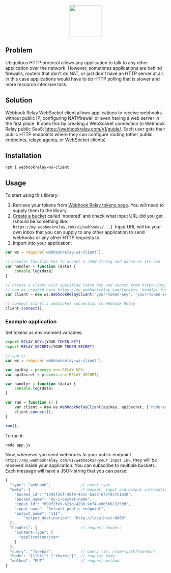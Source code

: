 <p align="center">
    <a href="https://webhookrelay.com" target="_blank"><img width="100"src="https://webhookrelay.com/images/sat_logo.png"></a>
</p>

## Problem

Ubiquitous HTTP protocol allows any application to talk to any other application over the network. However, sometimes applications are behind firewalls, routers that don't do NAT, or just don't have an HTTP server at all. In this case applications would have to do HTTP polling that is slower and more resource intensive task.

## Solution

 Webhook Relay WebSocket client allows applications to receive webhooks without public IP, configuring NAT/firewall or even having a web server in the first place. It does this by creating a WebSocket connection to Webhook Relay public SaaS: https://webhookrelay.com/v1/guide/. Each user gets their public HTTP endpoints where they can configure routing (other public endpoints, [relayd agents](https://webhookrelay.com/download/), or WebSocket clients) 

## Installation

```
npm i webhookrelay-ws-client
```

## Usage

To start using this library:

1. Retrieve your tokens from [Webhook Relay tokens page](https://my.webhookrelay.com/tokens). You will need to supply them to the library.
2. [Create a bucket](https://my.webhookrelay.com/buckets) called 'nodered' and check what input URL did you get (should be something like: `https://my.webhookrelay.com/v1/webhooks/...`). Input URL will be your own inbox that you can supply to any other application to send webhooks or any other HTTP requests to.
3. Import into your application:

```javascript
var ws = require(`webhookrelay-ws-client`);

// handler function has to accept a JSON string and parse on its own
var handler = function (data) {
    console.log(data)
}

// create a client with specified token key and secret from https://my.webhookrelay.com/tokens and any buckets that
// can be created here https://my.webhookrelay.com/buckets. Handler function is called whenever there's a new message
var client = new ws.WebhookRelayClient('your-token-key', 'your-token-secret', ['bucket-1', 'bucket-2'], handler)

// connect starts a websocket connection to Webhook Relay 
client.connect();
```

### Example application

Set tokens as environment variables:

```bash
export RELAY_KEY=[YOUR TOKEN KEY]
export RELAY_SECRET=[YOUR TOKEN SECRET]
```

```javascript
// app.js
var ws = require(`webhookrelay-ws-client`);

var apiKey = process.env.RELAY_KEY;
var apiSecret = process.env.RELAY_SECRET;

var handler = function (data) {
    console.log(data)
}

var run = function () {    
    var client = new ws.WebhookRelayClient(apiKey, apiSecret, ['nodered'], handler)
    client.connect();
}

run();
```

To run it:

```bash
node app.js
```

Now, whenever you send webhooks to your public endpoint `https://my.webhookrelay.com/v1/webhooks/<your input ID>`, they will be received inside your application. You can subscribe to multiple buckets. Each message will have a JSON string that you can parse:

```javascript
{
  "type": "webhook",             // event type
  "meta": {                      // bucket, input and output information 
    "bucked_id": "1593fe5f-45f9-45cc-ba23-675fdc7c1638", 
    "bucket_name": "my-1-bucket-name",                                
    "input_id": "b90f2fe9-621d-4290-9e74-edd5b61325dd",
    "input_name": "Default public endpoint",
    "output_name": "111",
		"output_destination": "http://localhost:8080"
  },
  "headers": {                   // request headers
    "Content-Type": [
      "application/json"
    ]
  },
  "query": "foo=bar",            // query (ie: /some-path?foo=bar)
  "body": "{\"hi\": \"there\"}", // request body
  "method": "PUT"                // request method
}
```
